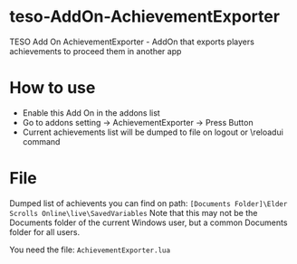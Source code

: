 # teso-AddOn-AchievementExporter
TESO Add On AchievementExporter - AddOn that exports players achievements to proceed them in another app

# How to use
- Enable this Add On in the addons list
- Go to addons setting -> AchievementExporter -> Press Button
- Current achievements list will be dumped to file on logout or \reloadui command

# File
Dumped list of achievents you can find on path:
```[Documents Folder]\Elder Scrolls Online\live\SavedVariables```
Note that this may not be the Documents folder of the current Windows user, but a common Documents folder for all users.

You need the file: ```AchievementExporter.lua```


